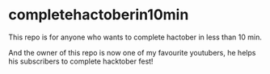 # completehactoberin10min
This repo is for anyone who wants to complete hactober in less than 10 min.

And the owner of this repo is now one of my favourite youtubers, he helps his subscribers to complete hacktober fest!
